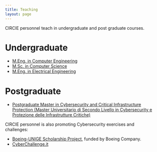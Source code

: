 ```yaml
---
title: Teaching
layout: page
---
```


CIRCIE personnel teach in undergraduate and post graduate courses.

# Undergraduate

* [M.Eng. in Computer Engineering](http://www.ingegneriainformatica.dibris.unige.it/) 
* [M.Sc. in Computer Science](http://informatica.dibris.unige.it/) 
* [M.Eng. in Electrical Engineering](http://elettrica.unige.it/index.php) 

# Postgraduate

* [Postgraduate Master in Cybersecurity and Critical Infrastructure Protection (Master Universitario di Secondo Livello in Cybersecurity e Protezione delle Infrastrutture Critiche)](https://www.mastercybersecurty.it)

CIRCIE personnel is also promoting Cybersecurity exercises and challenges:

* [Boeing-UNIGE Scholarship Project](http://csec.it/events/boeing-ctf/index), funded by Boeing Company. 
* [CyberChallenge.it](https://cyberchallenge.it/venue/unige)


